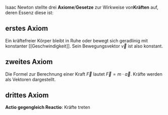 Isaac Newton stellte drei **Axiome**/**Gesetze** zur Wirkweise von**Kräften** auf, deren Essenz diese ist:

## erstes Axiom

Ein kräftefreier Körper bleibt in Ruhe oder bewegt sich geradlinig mit konstanter [[Geschwindigkeit]]. Sein Bewegungsvektor $\vec{v}$ ist also konstant.

## zweites Axiom

Die Formel zur Berechnung einer Kraft $\vec{F}$ lautet $\vec{F} = m \cdot \vec{a}$. Kräfte werden als Vektoren dargestellt.

## drittes Axiom

**Actio gegengleich Reactio**: Kräfte treten